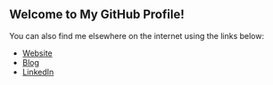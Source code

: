 ## Welcome to My GitHub Profile!

You can also find me elsewhere on the internet using the links below:

- [Website](https://zachheckert.com/)
- [Blog](https://mind-dump-2.netlify.app/)
- [LinkedIn](https://www.linkedin.com/in/zachheckert/)


